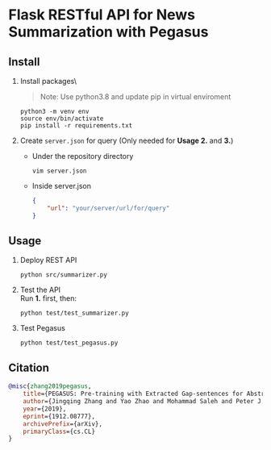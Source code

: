 # Flask RESTful API for News Summarization with Pegasus

## Install
1. Install packages\
    > Note: Use python3.8 and update pip in virtual enviroment
    ```console
    python3 -m venv env
    source env/bin/activate
    pip install -r requirements.txt
    ```
2. Create `server.json` for query (Only needed for **Usage 2.** and **3.**)
    * Under the repository directory
        ```console
        vim server.json
        ```
    
    * Inside server.json
        ```json
        {
            "url": "your/server/url/for/query"
        }
        ```

## Usage
1. Deploy REST API
    ```console
    python src/summarizer.py
    ```
2. Test the API\
    Run **1.** first, then:
    ```console
    python test/test_summarizer.py
    ```
3. Test Pegasus
    ```console
    python test/test_pegasus.py
    ```

## Citation
```bibtex
@misc{zhang2019pegasus,
    title={PEGASUS: Pre-training with Extracted Gap-sentences for Abstractive Summarization},
    author={Jingqing Zhang and Yao Zhao and Mohammad Saleh and Peter J. Liu},
    year={2019},
    eprint={1912.08777},
    archivePrefix={arXiv},
    primaryClass={cs.CL}
}
```
